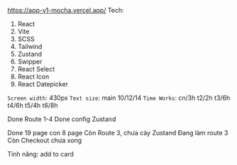 https://app-v1-mocha.vercel.app/
Tech:

1. React
2. Vite
3. SCSS
4. Tailwind
5. Zustand
6. Swipper
7. React Select
8. React Icon
9. React Datepicker

`Screen width`: 430px
`Text size`: main 10/12/14
`Time Works`: cn/3h t2/2h t3/6h t4/6h t5/4h t6/8h

Done Route 1-4
Done config Zustand

Done 19 page con 8 page
Còn Route 3, chưa cày Zustand
Đang làm route 3
Còn Checkout chưa xong

Tính năng:
add to card
